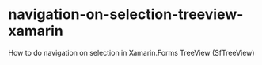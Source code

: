 # navigation-on-selection-treeview-xamarin
How to do navigation on selection in Xamarin.Forms TreeView (SfTreeView)
